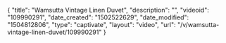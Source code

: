 {
    "title": "Wamsutta Vintage Linen Duvet",
    "description": "",
    "videoid": "109990291",
    "date_created": "1502522629",
    "date_modified": "1504812806",
    "type": "captivate",
    "layout": "video",
    "url": "\/v\/wamsutta-vintage-linen-duvet\/109990291"
}